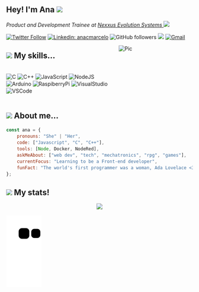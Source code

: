 ## Hey! I'm Ana <img src="https://media0.giphy.com/media/aGJw0QaCx04Wk/giphy.gif?cid=ecf05e470lvbsjsl48d468eh747cz2rilphuu4yx3rhew2a0&rid=giphy.gif&ct=s" width="50">

<p><em>Product and Development Trainee at <a href="https://nexxus-es.com.br/">Nexxus Evolution Systems
</a><img src="https://media2.giphy.com/media/utfeiHQ7CcpyRtXla6/200w.webp?cid=ecf05e4756r1tu4lmsodlee0qjz0g1dsv6g0gf1gmvdzldj0&rid=200w.webp&ct=s" width="30"> 
</em></p>

[![Twitter Follow](https://img.shields.io/twitter/follow/whatflokiwant?label=Follow&style=social)](https://twitter.com/intent/follow?screen_name=whatflokiwant)
[![Linkedin: anacmarcelo](https://img.shields.io/badge/-anacmarcelo-blue?style=flat-square&logo=Linkedin&logoColor=white&link=https://www.linkedin.com/in/anacmarcelo-p-singh/)](https://www.linkedin.com/in/anacmarcelo/)
![GitHub followers](https://img.shields.io/github/followers/anacarolina-ms?label=Follow&style=social)
![](https://visitor-badge.glitch.me/badge?page_id=anacarolina-ms.anacarolina-ms)
[![Gmail](https://img.shields.io/badge/-mail-red?style=flat-square&logo=Gmail&logoColor=white)](mailto:anacmarcelo@gmail.com/)

<div>
  <img align="right" alt="Pic" height="200" width="200" src="https://i.imgur.com/n0qsC1w.png">
 
</div>

## <img src="https://media1.giphy.com/media/kDXf683QhH07VFQelQ/200w.webp?cid=ecf05e47ny8jumt4qin2n5ic0szj9uqi5rq1489mrwen1pgi&rid=200w.webp&ct=s" width="30"> My skills... 

<div style="display: inline_block"><br>
  <img align="center" alt="C" src="https://img.shields.io/badge/C-00599C?style=for-the-badge&logo=c&logoColor=white" />
  <img align="center" alt="C++" src="https://img.shields.io/badge/C%2B%2B-00599C?style=for-the-badge&logo=c%2B%2B&logoColor=white" />
  <img align="center" alt="JavaScript" src="https://img.shields.io/badge/JavaScript-F7DF1E?style=for-the-badge&logo=javascript&logoColor=black" />
  <img align="center" alt="NodeJS" src="https://img.shields.io/badge/Node.js-43853D?style=for-the-badge&logo=node.js&logoColor=white" />
  <img align="center" alt="Arduino" src="https://img.shields.io/badge/Arduino-00979D?style=for-the-badge&logo=Arduino&logoColor=white" />
  <img align="center" alt="RaspiberryPi" src="https://img.shields.io/badge/Raspberry%20Pi-A22846?style=for-the-badge&logo=Raspberry%20Pi&logoColor=white" /> 
  <img align="center" alt="VisualStudio" src="https://img.shields.io/badge/Visual_Studio-5C2D91?style=for-the-badge&logo=visual%20studio&logoColor=white" />
  <img align="center" alt="VSCode" src="https://img.shields.io/badge/Visual_Studio_Code-0078D4?style=for-the-badge&logo=visual%20studio%20code&logoColor=white" />
  <br><br>
</div>

## <img src="https://media1.giphy.com/media/kDXf683QhH07VFQelQ/200w.webp?cid=ecf05e47ny8jumt4qin2n5ic0szj9uqi5rq1489mrwen1pgi&rid=200w.webp&ct=s" width="30"> About me...

```javascript
const ana = {
    pronouns: "She" | "Her",
    code: ["Javascript", "C", "C++"],
    tools: [Node, Docker, NodeRed],
    askMeAbout: ["web dev", "tech", "mechatronics", "rpg", "games"],
    currentFocus: "Learning to be a Front-end developer",
    funFact: "The world's first programmer was a woman, Ada Lovelace <3"
};
```

## <img src="https://media1.giphy.com/media/kDXf683QhH07VFQelQ/200w.webp?cid=ecf05e47ny8jumt4qin2n5ic0szj9uqi5rq1489mrwen1pgi&rid=200w.webp&ct=s" width="30"> My stats!

<div align="center">
  <a href="https://github.com/anacarolina-ms">
  <img height="180em" src="https://github-readme-stats.vercel.app/api?username=anacarolina-ms&show_icons=true&theme=dracula"/>
</div>

<div>

  ![Snake animation](https://github.com/anacarolina-ms/anacarolina-ms/blob/output/github-contribution-grid-snake.svg)
 
</div>
